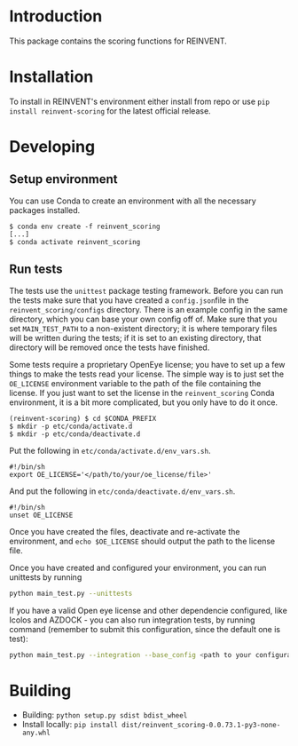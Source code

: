 # Introduction
This package contains the scoring functions for REINVENT.

# Installation
To install in REINVENT's environment either install from repo or use `pip install reinvent-scoring` for the latest
official release.

# Developing
## Setup environment
You can use Conda to create an environment with all the necessary packages installed.

```
$ conda env create -f reinvent_scoring
[...]
$ conda activate reinvent_scoring
```

## Run tests
The tests use the `unittest` package testing framework.  Before you can run the tests make sure that you have created a
`config.json`file in the `reinvent_scoring/configs` directory.  There is an example config in the same directory, which 
you can base your own config off of.  Make sure that you set `MAIN_TEST_PATH` to a non-existent directory; it is where 
temporary files will be written during the tests; if it is set to an existing directory, that directory will be removed 
once the tests have finished.

Some tests require a proprietary OpenEye license; you have to set up a few things to make the tests read your
license.  The simple way is to just set the `OE_LICENSE` environment variable to the path of the file containing the
license.  If you just want to set the license in the `reinvent_scoring` Conda environment, it is a bit more complicated,
but you only have to do it once.

```
(reinvent-scoring) $ cd $CONDA_PREFIX
$ mkdir -p etc/conda/activate.d
$ mkdir -p etc/conda/deactivate.d
```

Put the following in `etc/conda/activate.d/env_vars.sh`.

```
#!/bin/sh
export OE_LICENSE='</path/to/your/oe_license/file>'
```

And put the following in `etc/conda/deactivate.d/env_vars.sh`.

```
#!/bin/sh
unset OE_LICENSE
```

Once you have created the files, deactivate and re-activate the environment, and `echo $OE_LICENSE` should output the
path to the license file.

Once you have created and configured your environment, you can run unittests by running

```bash
python main_test.py --unittests
```

If you have a valid Open eye license and other dependencie configured, like Icolos and AZDOCK - 
you can also run integration tests, by running command (remember to submit this configuration, since the default one is test):

```bash
python main_test.py --integration --base_config <path to your configuration>
```

# Building
- Building: `python setup.py sdist bdist_wheel`
- Install locally: `pip install dist/reinvent_scoring-0.0.73.1-py3-none-any.whl`

